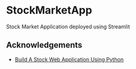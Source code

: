 # StockMarketApp
Stock Market Application deployed using Streamlit

## Acknowledgements

 - [Build A Stock Web Application Using Python
](https://www.youtube.com/watch?v=eNDADqa9858)
